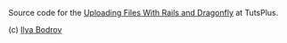 Source code for the [Uploading Files With Rails and Dragonfly](https://code.tutsplus.com/tutorials/uploading-files-with-rails-and-dragonfly--cms-28184) at TutsPlus.

(c) [Ilya Bodrov](http://bodrovis.tech)
